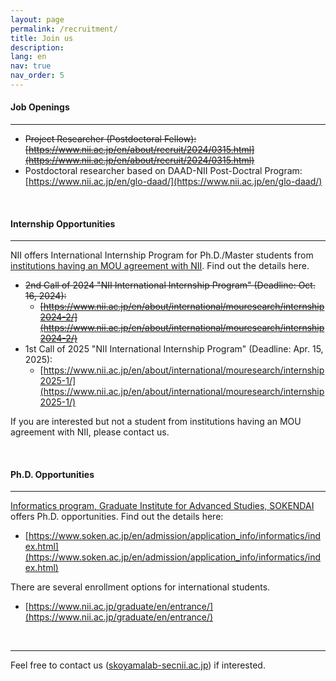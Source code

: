 ```yaml
---
layout: page
permalink: /recruitment/
title: Join us
description:
lang: en 
nav: true
nav_order: 5
---
```


#### Job Openings

---

- ~~Project Researcher (Postdoctoral Fellow): [https://www.nii.ac.jp/en/about/recruit/2024/0315.html](https://www.nii.ac.jp/en/about/recruit/2024/0315.html)~~
- Postdoctoral researcher based on DAAD-NII Post-Doctral Program: [https://www.nii.ac.jp/en/glo-daad/](https://www.nii.ac.jp/en/glo-daad/)

<br />

#### Internship Opportunities

---

NII offers International Internship Program for Ph.D./Master students from [institutions having an MOU agreement with NII](https://www.nii.ac.jp/en/about/international/mou/). Find out the details here. 

- ~~2nd Call of 2024  "NII International Internship Program" (Deadline: Oct. 16, 2024):~~
    - ~~[https://www.nii.ac.jp/en/about/international/mouresearch/internship2024-2/](https://www.nii.ac.jp/en/about/international/mouresearch/internship2024-2/)~~
- 1st Call of 2025  "NII International Internship Program" (Deadline: Apr. 15, 2025):
    - [https://www.nii.ac.jp/en/about/international/mouresearch/internship2025-1/](https://www.nii.ac.jp/en/about/international/mouresearch/internship2025-1/)

If you are interested but not a student from institutions having an MOU agreement with NII, please contact us. 


<br />

#### Ph.D. Opportunities

---

[Informatics program, Graduate Institute for Advanced Studies, SOKENDAI](https://www.nii.ac.jp/graduate/en/) offers Ph.D. opportunities. Find out the details here:

- [https://www.soken.ac.jp/en/admission/application_info/informatics/index.html](https://www.soken.ac.jp/en/admission/application_info/informatics/index.html)

There are several enrollment options for international students.

- [https://www.nii.ac.jp/graduate/en/entrance/](https://www.nii.ac.jp/graduate/en/entrance/)

<br />

---

Feel free to contact us (<a href="">skoyamalab-sec<i class="fas fa-at"></i>nii.ac.jp</a>) if interested.

